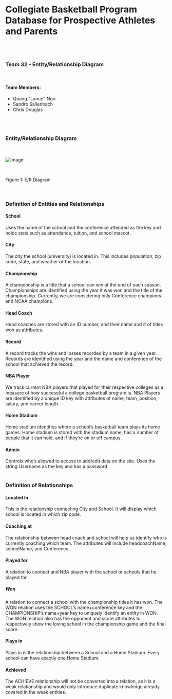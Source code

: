 # Collegiate Basketball Program Database for Prospective Athletes and Parents
<br>
<br>

### Team 32 - Entity/Relationship Diagram
<br>

#### Team Members:
* Quang "Lance" Ngo
* Sandro Sallenbach
* Chris Douglas
<br>
<br>

### Entity/Relationship Diagram
<br>

![image](https://i.imgur.com/dEIzgVT.jpg)

<br>

Figure 1: E/R Diagram
<br>
<br>
<br>

### Definition of Entities and Relationships

#### School
Uses the name of the school and the conference attended as the key and holds stats such as attendance, tuition, and school mascot.
<br>

#### City
The city the school (university) is located in. This includes population, zip code, state, and weather of the location.
<br>

#### Championship
A championship is a title that a school can win at the end of each season.  Championships are identified using the year it was won and the title of the championship.  Currently, we are considering only Conference champions and NCAA champions.
<br>

#### Head Coach
Head coaches are stored with an ID number, and their name and # of titles won as attributes.
<br>

#### Record
A record tracks the wins and losses recorded by a team in a given year.  Records are identified using the year and the name and conference of the school that achieved the record.
<br>

#### NBA Player
We track current NBA players that played for their respective colleges as a measure of how successful a college basketball program is.  NBA Players are identified by a unique ID key with attributes of name, team, position, salary, and career length.
<br>

#### Home Stadium
Home stadium identifies where a school’s basketball team plays its home games.  Home stadium is stored with the stadium name, has a number of people that it can hold, and if they’re on or off campus.
<br>

#### Admin
Controls who’s allowed to access to add/edit data on the site. Uses the string Username as the key and has a password
<br>
<br>

### Definition of Relationships

#### Located In
This is the relationship connecting City and School. It will display which school is located in which zip code.
<br>

#### Coaching at
The relationship between head coach and school will help us identify who is currently coaching which team. The attributes will include headcoachName, schoolName, and Conference.
<br>

#### Played for
A relation to connect and NBA player with the school or schools that he played for.
<br>

##### Won
A relation to connect a school with the championship titles it has won.  The WON relation uses the SCHOOL’s name+conference key and the CHAMPIONSHIP’s name+year key to uniquely identify an entity in WON.  The WON relation also has the opponent and score attributes to respectively show the losing school in the championship game and the final score.
<br>

#### Plays in
Plays in is the relationship between a School and a Home Stadium. Every school can have exactly one Home Stadium.
<br>

#### Achieved
The ACHIEVE relationship will not be converted into a relation, as it is a weak relationship and would only introduce duplicate knowledge already covered in the weak entities.
